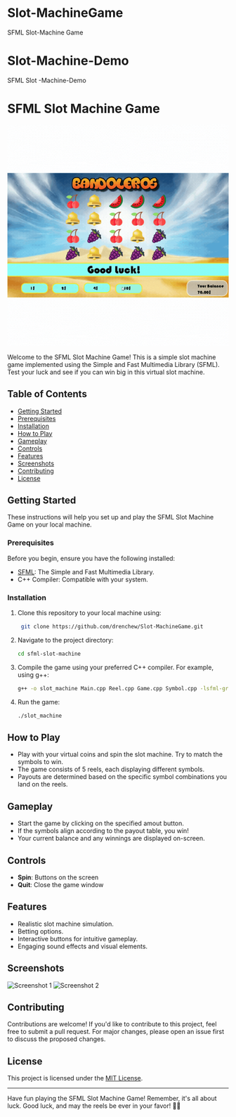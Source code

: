 # Slot-MachineGame
SFML Slot-Machine Game
# Slot-Machine-Demo
SFML Slot -Machine-Demo

# SFML Slot Machine Game



![Slot Machine](SFML%20SLOTS/gameplay/spinning.gif)

Welcome to the SFML Slot Machine Game! This is a simple slot machine game implemented using the Simple and Fast Multimedia Library (SFML). Test your luck and see if you can win big in this virtual slot machine.

## Table of Contents

- [Getting Started](#getting-started)
- [Prerequisites](#prerequisites)
- [Installation](#installation)
- [How to Play](#how-to-play)
- [Gameplay](#gameplay)
- [Controls](#controls)
- [Features](#features)
- [Screenshots](#screenshots)
- [Contributing](#contributing)
- [License](#license)

## Getting Started

These instructions will help you set up and play the SFML Slot Machine Game on your local machine.

### Prerequisites

Before you begin, ensure you have the following installed:

- [SFML](https://www.sfml-dev.org/download.php): The Simple and Fast Multimedia Library.
- C++ Compiler: Compatible with your system.

### Installation

1. Clone this repository to your local machine using:

   ```bash
    git clone https://github.com/drenchew/Slot-MachineGame.git
   ```

2. Navigate to the project directory:

   ```bash
   cd sfml-slot-machine
   ```

3. Compile the game using your preferred C++ compiler. For example, using g++:

   ```bash
   g++ -o slot_machine Main.cpp Reel.cpp Game.cpp Symbol.cpp -lsfml-graphics -lsfml-window -lsfml-system
   ```

4. Run the game:

   ```bash
   ./slot_machine
   ```

## How to Play

- Play with your virtual coins and spin the slot machine. Try to match the symbols to win.
- The game consists of 5 reels, each displaying different symbols.
- Payouts are determined based on the specific symbol combinations you land on the reels.

## Gameplay

- Start the game by clicking on the specified amout button.
- If the symbols align according to the payout table, you win!
- Your current balance and any winnings are displayed on-screen.

## Controls

- **Spin**: Buttons on the screen
- **Quit**: Close the game window

## Features

- Realistic slot machine simulation.
- Betting options.
- Interactive buttons for intuitive gameplay.
- Engaging sound effects and visual elements.

## Screenshots

![Screenshot 1](screenshots/screenshot1.png)
![Screenshot 2](screenshots/screenshot2.png)

## Contributing

Contributions are welcome! If you'd like to contribute to this project, feel free to submit a pull request. For major changes, please open an issue first to discuss the proposed changes.

## License

This project is licensed under the [MIT License](LICENSE).

---

Have fun playing the SFML Slot Machine Game! Remember, it's all about luck. Good luck, and may the reels be ever in your favor! 🎰🎉
